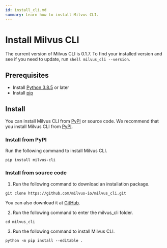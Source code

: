 ```yaml
---
id: install_cli.md
summary: Learn how to install Milvus CLI.
---
```

# Install Milvus CLI
The current version of Milvus CLI is 0.1.7. To find your installed version and see if you need to update, run ```shell milvus_cli --version```.

## Prerequisites

  - Install [Python 3.8.5](https://www.python.org/downloads/release/python-385/) or later
  - Install [pip](https://pip.pypa.io/en/stable/installation/)
## Install 
You can install Milvus CLI from [PyPI](https://pypi.org/project/milvus-cli/) or source code. We recommend that you install Milvus CLI from [PyPI](https://pypi.org/project/milvus-cli/).

### Install from PyPI

Run the following command to install Milvus CLI.
```shell
pip install milvus-cli
```
### Install from source code

1. Run the following command to download an installation package.

```shell
git clone https://github.com/milvus-io/milvus_cli.git
```
<div class ="alert note">You can also download it at <a href="https://github.com/milvus-io/milvus_cli/releases"> GitHub</a>. </div>

2. Run the following command to enter the milvus_cli folder.

```shell
cd milvus_cli
```
3. Run the following command to install Milvus CLI.

```shell
python -m pip install --editable .
```

